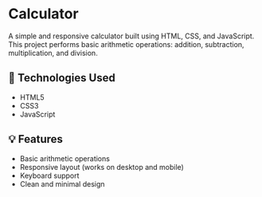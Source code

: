 # Calculator

A simple and responsive calculator built using HTML, CSS, and JavaScript. This project performs basic arithmetic operations: addition, subtraction, multiplication, and division.

## 🔧 Technologies Used

- HTML5
- CSS3
- JavaScript

## 💡 Features

- Basic arithmetic operations
- Responsive layout (works on desktop and mobile)
- Keyboard support
- Clean and minimal design
